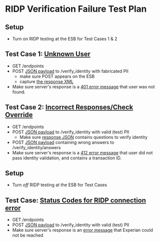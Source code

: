 # RIDP Verification Failure Test Plan

## Setup
- Turn on RIDP testing at the ESB for Test Cases 1 & 2

## Test Case 1: [Unknown User](https://github.com/dchealthlink/HBX-mobile-app-APIs/blob/master/static/ridp/verification_failure/401_unknown_user/server_response.json)

- GET /endpoints
- POST [JSON payload](https://raw.githubusercontent.com/dchealthlink/HBX-mobile-app-APIs/master/static/ridp/live_test/unknown_user/converted.request.json) to /verify_identity with fabricated PII
	- make sure POST appears on the ESB
	- capture [the response XML](https://raw.githubusercontent.com/dchealthlink/HBX-mobile-app-APIs/master/static/ridp/live_test/unknown_user/soap.response.xml)
- Make sure server's response is a [401 error message](https://raw.githubusercontent.com/dchealthlink/HBX-mobile-app-APIs/master/static/ridp/verification_failure/401_unknown_user/server_response.json) that user was not found.

## Test Case 2: [Incorrect Responses/Check Override](https://github.com/dchealthlink/HBX-mobile-app-APIs/blob/master/static/ridp/verification_failure/412_incorrect_responses_recoverable/server_response.json)
- GET /endpoints
- POST [JSON payload](https://raw.githubusercontent.com/dchealthlink/HBX-mobile-app-APIs/master/static/ridp/new_signup/post_verify_identity.json) to /verify_identity with valid (test) PII
	- Make sure [response JSON](https://raw.githubusercontent.com/dchealthlink/HBX-mobile-app-APIs/master/static/ridp/verification_failure/verify_identity_questions.json) contains questions to verify identity
- POST [JSON payload](https://raw.githubusercontent.com/dchealthlink/HBX-mobile-app-APIs/master/static/ridp/live_test/wrong_answers/converted.answers.request.json) containing wrong answers to /verify_identity/answers
- Make sure server's response is a [412 error message](https://raw.githubusercontent.com/dchealthlink/HBX-mobile-app-APIs/master/static/ridp/verification_failure/412_incorrect_responses_recoverable/server_response.json) that user did not pass identity validation, and contains a transaction ID.

## Setup
- Turn *off* RIDP testing at the ESB for Test Cases

## Test Case: [Status Codes for RIDP connection error](https://github.com/dchealthlink/HBX-mobile-app-APIs/tree/master/static/ridp/new_signup)

- GET /endpoints
- POST [JSON payload](https://raw.githubusercontent.com/dchealthlink/HBX-mobile-app-APIs/master/static/ridp/new_signup/post_verify_identity.json) to /verify_identity with valid (test) PII
- Make sure server's response is an [error message](https://raw.githubusercontent.com/dchealthlink/HBX-mobile-app-APIs/master/static/ridp/verification_failure/503_experian_unreachable/server_response.json) that Experian could not be reached